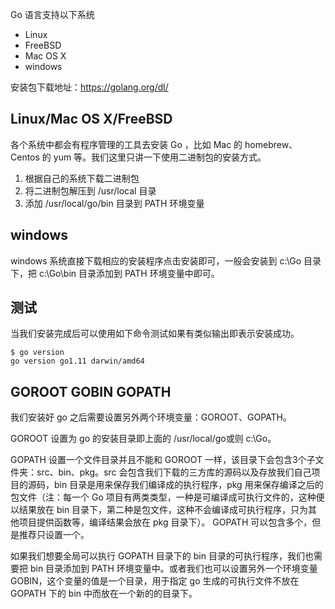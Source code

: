 Go 语言支持以下系统

- Linux
- FreeBSD
- Mac OS X
- windows

安装包下载地址：https://golang.org/dl/  

## Linux/Mac OS X/FreeBSD

各个系统中都会有程序管理的工具去安装 Go ，比如 Mac 的 homebrew、Centos 的 yum 等。我们这里只讲一下使用二进制包的安装方式。  

1. 根据自己的系统下载二进制包
2. 将二进制包解压到 /usr/local 目录
3. 添加 /usr/local/go/bin 目录到 PATH 环境变量

## windows

windows 系统直接下载相应的安装程序点击安装即可，一般会安装到 c:\Go 目录下，把 c:\Go\bin 目录添加到 PATH 环境变量中即可。

## 测试

当我们安装完成后可以使用如下命令测试如果有类似输出即表示安装成功。

```
$ go version
go version go1.11 darwin/amd64
```

## GOROOT GOBIN GOPATH

我们安装好 go 之后需要设置另外两个环境变量：GOROOT、GOPATH。  

GOROOT 设置为 go 的安装目录即上面的 /usr/local/go或则 c:\Go。

GOPATH 设置一个文件目录并且不能和 GOROOT 一样，该目录下会包含3个子文件夹：src、bin、pkg。src 会包含我们下载的三方库的源码以及存放我们自己项目的源码，bin 目录是用来保存我们编译成的执行程序，pkg 用来保存编译之后的包文件（注：每一个 Go 项目有两类类型，一种是可编译成可执行文件的，这种便以结果放在 bin 目录下，第二种是包文件，这种不会编译成可执行程序，只为其他项目提供函数等，编译结果会放在 pkg 目录下）。  GOPATH 可以包含多个，但是推荐只设置一个。

如果我们想要全局可以执行 GOPATH 目录下的 bin 目录的可执行程序，我们也需要把 bin 目录添加到 PATH 环境变量中。或者我们也可以设置另外一个环境变量 GOBIN，这个变量的值是一个目录，用于指定 go 生成的可执行文件不放在 GOPATH 下的 bin 中而放在一个新的的目录下。